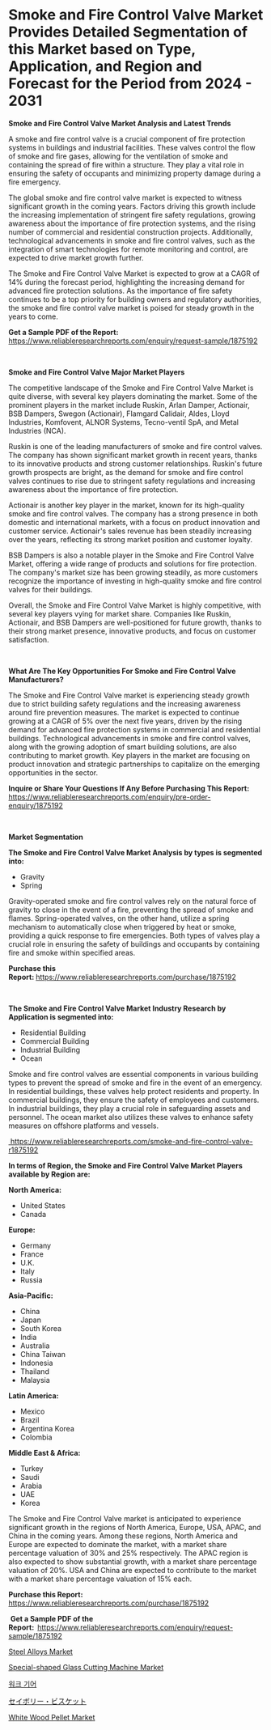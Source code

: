 <p><h1>Smoke and Fire Control Valve Market Provides Detailed Segmentation of this Market based on Type, Application, and Region and Forecast for the Period from 2024 - 2031</h1></p><p><strong>Smoke and Fire Control Valve Market Analysis and Latest Trends</strong></p>
<p><p>A smoke and fire control valve is a crucial component of fire protection systems in buildings and industrial facilities. These valves control the flow of smoke and fire gases, allowing for the ventilation of smoke and containing the spread of fire within a structure. They play a vital role in ensuring the safety of occupants and minimizing property damage during a fire emergency.</p><p>The global smoke and fire control valve market is expected to witness significant growth in the coming years. Factors driving this growth include the increasing implementation of stringent fire safety regulations, growing awareness about the importance of fire protection systems, and the rising number of commercial and residential construction projects. Additionally, technological advancements in smoke and fire control valves, such as the integration of smart technologies for remote monitoring and control, are expected to drive market growth further.</p><p>The Smoke and Fire Control Valve Market is expected to grow at a CAGR of 14% during the forecast period, highlighting the increasing demand for advanced fire protection solutions. As the importance of fire safety continues to be a top priority for building owners and regulatory authorities, the smoke and fire control valve market is poised for steady growth in the years to come.</p></p>
<p><strong>Get a Sample PDF of the Report:&nbsp;</strong> <a href="https://www.reliableresearchreports.com/enquiry/request-sample/1875192">https://www.reliableresearchreports.com/enquiry/request-sample/1875192</a></p>
<p>&nbsp;</p>
<p><strong>Smoke and Fire Control Valve Major Market Players</strong></p>
<p><p>The competitive landscape of the Smoke and Fire Control Valve Market is quite diverse, with several key players dominating the market. Some of the prominent players in the market include Ruskin, Arlan Damper, Actionair, BSB Dampers, Swegon (Actionair), Flamgard Calidair, Aldes, Lloyd Industries, Komfovent, ALNOR Systems, Tecno-ventil SpA, and Metal Industries (NCA).</p><p>Ruskin is one of the leading manufacturers of smoke and fire control valves. The company has shown significant market growth in recent years, thanks to its innovative products and strong customer relationships. Ruskin's future growth prospects are bright, as the demand for smoke and fire control valves continues to rise due to stringent safety regulations and increasing awareness about the importance of fire protection.</p><p>Actionair is another key player in the market, known for its high-quality smoke and fire control valves. The company has a strong presence in both domestic and international markets, with a focus on product innovation and customer service. Actionair's sales revenue has been steadily increasing over the years, reflecting its strong market position and customer loyalty.</p><p>BSB Dampers is also a notable player in the Smoke and Fire Control Valve Market, offering a wide range of products and solutions for fire protection. The company's market size has been growing steadily, as more customers recognize the importance of investing in high-quality smoke and fire control valves for their buildings.</p><p>Overall, the Smoke and Fire Control Valve Market is highly competitive, with several key players vying for market share. Companies like Ruskin, Actionair, and BSB Dampers are well-positioned for future growth, thanks to their strong market presence, innovative products, and focus on customer satisfaction.</p></p>
<p>&nbsp;</p>
<p><strong>What Are The Key Opportunities For Smoke and Fire Control Valve Manufacturers?</strong></p>
<p><p>The Smoke and Fire Control Valve market is experiencing steady growth due to strict building safety regulations and the increasing awareness around fire prevention measures. The market is expected to continue growing at a CAGR of 5% over the next five years, driven by the rising demand for advanced fire protection systems in commercial and residential buildings. Technological advancements in smoke and fire control valves, along with the growing adoption of smart building solutions, are also contributing to market growth. Key players in the market are focusing on product innovation and strategic partnerships to capitalize on the emerging opportunities in the sector.</p></p>
<p><strong>Inquire or Share Your Questions If Any Before Purchasing This Report:</strong> <a href="https://www.reliableresearchreports.com/enquiry/pre-order-enquiry/1875192">https://www.reliableresearchreports.com/enquiry/pre-order-enquiry/1875192</a></p>
<p>&nbsp;</p>
<p><strong>Market Segmentation</strong></p>
<p><strong>The Smoke and Fire Control Valve Market Analysis by types is segmented into:</strong></p>
<p><ul><li>Gravity</li><li>Spring</li></ul></p>
<p><p>Gravity-operated smoke and fire control valves rely on the natural force of gravity to close in the event of a fire, preventing the spread of smoke and flames. Spring-operated valves, on the other hand, utilize a spring mechanism to automatically close when triggered by heat or smoke, providing a quick response to fire emergencies. Both types of valves play a crucial role in ensuring the safety of buildings and occupants by containing fire and smoke within specified areas.</p></p>
<p><strong>Purchase this Report:&nbsp;</strong><a href="https://www.reliableresearchreports.com/purchase/1875192">https://www.reliableresearchreports.com/purchase/1875192</a></p>
<p>&nbsp;</p>
<p><strong>The Smoke and Fire Control Valve Market Industry Research by Application is segmented into:</strong></p>
<p><ul><li>Residential Building</li><li>Commercial Building</li><li>Industrial Building</li><li>Ocean</li></ul></p>
<p><p>Smoke and fire control valves are essential components in various building types to prevent the spread of smoke and fire in the event of an emergency. In residential buildings, these valves help protect residents and property. In commercial buildings, they ensure the safety of employees and customers. In industrial buildings, they play a crucial role in safeguarding assets and personnel. The ocean market also utilizes these valves to enhance safety measures on offshore platforms and vessels.</p></p>
<p><a href="https://www.reliableresearchreports.com/smoke-and-fire-control-valve-r1875192">&nbsp;https://www.reliableresearchreports.com/smoke-and-fire-control-valve-r1875192</a></p>
<p><strong>In terms of Region, the Smoke and Fire Control Valve Market Players available by Region are:</strong></p>
<p>
    <p> <strong> North America: </strong>
        <ul>
            <li>United States</li>
            <li>Canada</li>
        </ul>
        </p> 
    <p> <strong> Europe: </strong>
        <ul>
            <li>Germany</li>
            <li>France</li>
            <li>U.K.</li>
            <li>Italy</li>
            <li>Russia</li>
        </ul>
        </p> 
    <p> <strong> Asia-Pacific: </strong>
        <ul>
            <li>China</li>
            <li>Japan</li>
            <li>South Korea</li>
            <li>India</li>
            <li>Australia</li>
            <li>China Taiwan</li>
            <li>Indonesia</li>
            <li>Thailand</li>
            <li>Malaysia</li>
        </ul>
        </p> 
    <p> <strong> Latin America: </strong>
        <ul>
            <li>Mexico</li>
            <li>Brazil</li>
            <li>Argentina Korea</li>
            <li>Colombia</li>
        </ul>
        </p> 
    <p> <strong> Middle East & Africa: </strong>
        <ul>
            <li>Turkey</li>
            <li>Saudi</li>
            <li>Arabia</li>
            <li>UAE</li>
            <li>Korea</li>
        </ul>
    </p>
    </p>
<p><p>The Smoke and Fire Control Valve market is anticipated to experience significant growth in the regions of North America, Europe, USA, APAC, and China in the coming years. Among these regions, North America and Europe are expected to dominate the market, with a market share percentage valuation of 30% and 25% respectively. The APAC region is also expected to show substantial growth, with a market share percentage valuation of 20%. USA and China are expected to contribute to the market with a market share percentage valuation of 15% each.</p></p>
<p><strong>Purchase this Report: </strong><a href="https://www.reliableresearchreports.com/purchase/1875192">https://www.reliableresearchreports.com/purchase/1875192</a></p>
<p>&nbsp;<strong>Get a Sample PDF of the Report:&nbsp;&nbsp;</strong><a href="https://www.reliableresearchreports.com/enquiry/request-sample/1875192">https://www.reliableresearchreports.com/enquiry/request-sample/1875192</a></p>
<p><strong></strong></p>
<p><p><a href="https://issuu.com/reportprime-2/docs/steel-alloys-market-size-2030.pptx">Steel Alloys Market</a></p><p><a href="https://github.com/joannagoyvaerts/Market-Research-Report-List-2/blob/main/special-shaped-glass-cutting-machine-market.md">Special-shaped Glass Cutting Machine Market</a></p><p><a href="https://github.com/vsckjg50460/Market-Research-Report-List-1/blob/main/188951640149.md">워크 기어</a></p><p><a href="https://medium.com/@at15984/%E5%A1%A9%E5%91%B3%E3%81%AE%E3%83%93%E3%82%B9%E3%82%B1%E3%83%83%E3%83%88%E5%B8%82%E5%A0%B4%E3%81%AE%E8%A6%8B%E9%80%9A%E3%81%97-%E5%B8%82%E5%A0%B4%E5%8B%95%E5%90%91-%E6%88%90%E9%95%B7-2024%E5%B9%B4%E3%81%8B%E3%82%892031%E5%B9%B4%E3%81%BE%E3%81%A7%E3%81%AE%E4%BA%88%E6%B8%AC-f218eba0d59b">セイボリー・ビスケット</a></p><p><a href="https://issuu.com/reportprime-2/docs/white-wood-pellet-market-size-2030.pptx">White Wood Pellet Market</a></p></p>